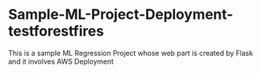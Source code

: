 # Sample-ML-Project-Deployment-testforestfires
This is  a sample ML Regression Project whose web part is created by Flask and it involves AWS Deployment
